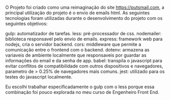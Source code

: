 O Projeto foi criado como uma reimaginação do site https://putsmail.com, a principal utilização do projeto é o envio de emails html.
As seguintes tecnologias foram utilizadas durante o desenvolvimento do projeto com os seguintes objetivos:

gulp: automatizador de tarefas.
less: pré-processador de css.
nodemailer: biblioteca responsavel pelo envio de emails.
express: framework web para nodejs, cria o servidor backend.
cors: middleware que permite a comunicação entre o frontend com o backend.
dotenv: armazena as variaveis de ambiente localmente que responsaveis por guardar as informações do email e da senha de app.
babel: transpila o javascript para evitar conflitos de compatibilidade com outros dispositivos e navegadores, parametro de > 0.25% de navegadores mais comuns.
jest: utilizado para os testes do javascript localmente.

Eu escolhi trabalhar especificadamente o gulp com o less porque essa combinação foi pouco explorada no meu curso de Engenheiro Front End.